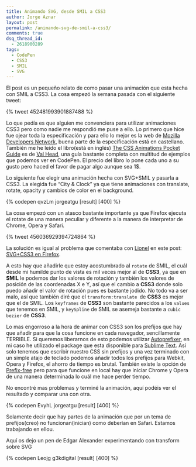 ```yaml
---
title: Animando SVG, desde SMIL a CSS3
author: Jorge Aznar
layout: post
permalink: /animando-svg-de-smil-a-css3/
comments: true
dsq_thread_id:
  - 2618900289
tags:
  - CodePen
  - CSS3
  - SMIL
  - SVG
---
```

El post es un pequeño relato de como pasar una animación que esta hecha con SMIL a CSS3. La cosa empezó la semana pasada con el siguiente tweet:

{% tweet 452481993901887488 %}

<!--more-->

Lo que pedía es que alguien me convenciera para utilizar animaciones CSS3 pero como nadie me respondió me puse a ello. Lo primero que hice fue ojear toda la especificación y para ello lo mejor es la web de <a href="https://developer.mozilla.org/es/docs/CSS/Usando_animaciones_CSS" target="_blank">Mozilla Developers Network</a>, buena parte de la especificación está en castellano. También me he leído el libro(está en inglés) <a href="http://valhead.com/book/" target="_blank">The CSS Animations Pocket Guide</a> es de <a href="https://twitter.com/vlh" target="_blank">Val Head</a>, una guía bastante completa con multitud de ejemplos que podemos ver en CodePen. El precio del libro lo pone cada uno a su gusto pero haced el favor de pagar algo aunque sea 1$.

Lo siguiente fue elegir una animación hecha con SVG+SMIL y pasarla a CSS3. La elegida fue &#8220;City &#038; Clock&#8221; ya que tiene animaciones con translate, rotate, opacity y cambios de color en el background.

{% codepen qvzLm jorgeatgu [result] [400] %}

La cosa empezó con un atasco bastante importante ya que Firefox ejecuta el rotate de una manera peculiar y diferente a la manera de interpretar de Chrome, Opera y Safari.

{% tweet 456036929394724864 %}


La solución es igual al problema que comentaba con <a href="http://twitter.com/elrumordelaluz" target="_blank">Lionel</a> en este post: <a href="http://jorgeatgu.com/blog/animando-svg-con-css3-en-firefox/" target="_blank">SVG+CSS3 en Firefox</a>.

A esto hay que añadirle que estoy acostumbrado al `rotate` de SMIL, el cuál desde mi humilde punto de vista es mil veces mejor al de **CSS3**, ya que en **SMIL** le podemos dar los valores de rotación y también los valores de posición de las coordenadas X e Y, así que el cambio a **CSS3** donde solo puedo añadir el valor de rotación pues es bastante jodido. No todo va a ser malo, así que también diré que el `transform:translate `de **CSS3** es mejor que el de SMIL. Los `keyframes` de **CSS3** son bastante parecidos a los `values` que tenemos en SMIL, y `keySpline` de SMIL se asemeja bastante a `cubic bezier` de **CSS3**.

Lo mas engorroso a la hora de animar con CSS3 son los prefijos que hay que añadir para que la cosa funcione en cada navegador, sencillamente TERRIBLE. Si queremos liberarnos de esto podemos utilizar <a href="https://github.com/ai/autoprefixer" target="_blank">Autoprefixer</a>, en mi caso he utilizado el package que esta disponible para <a href="https://sublime.wbond.net/packages/Autoprefixer" target="_blank">Sublime Text</a>. Así solo tenemos que escribir nuestro CSS sin prefijos y una vez terminado con un simple atajo de teclado podemos añadir todos los prefijos para Webkit, Opera y Firefox, el ahorro de tiempo es brutal. También existe la opción de <a href="http://leaverou.github.io/prefixfree/" target="_blank">Prefix-free</a> pero para que funcione en local hay que iniciar Chrome y Opera de una manera determinada lo cuál me hace perder tiempo.

No encontré mas problemas y terminé la animación, aquí podéis ver el resultado y comparar una con otra.

{% codepen EvyhL jorgeatgu [result] [400] %}

Solamente decir que hay partes de la animación que por un tema de prefijos(creo) no funcionan(inician) como deberían en Safari. Estamos trabajando en ellou.

Aquí os dejo un pen de Edgar Alexander experimentando con transform sobre SVG

{% codepen Leojg g3kdigital [result] [400] %}